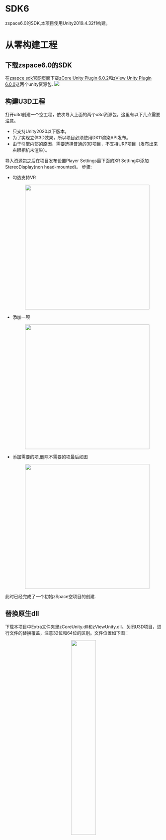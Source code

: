 # SDK6
zspace6.0的SDK,本项目使用Unity2019.4.32f1构建。

# 从零构建工程
## 下载zspace6.0的SDK
在[zsapce sdk官网页面](https://developer.zspace.com/downloads)下载[zCore Unity Plugin 6.0.2](https://cdn.zspace.com/downloads/developer-resources/zCore-6.0.2.unitypackage)和[zView Unity Plugin 6.0.0](https://cdn.zspace.com/downloads/developer-resources/zView-6.0.0.unitypackage)这两个unity资源包.
![](https://user-images.githubusercontent.com/15939998/145576244-dc03240d-0d6c-4e31-b486-590e82ef3a96.png)


## 构建U3D工程
打开u3d创建一个空工程，依次导入上面的两个u3d资源包，这里有以下几点需要注意。

* 只支持Unity2020以下版本。
* 为了实现立体3D效果，所以项目必须使用DX11渲染API发布。
* 由于引擎内部的原因，需要选择普通的3D项目，不支持URP项目（发布出来右眼相机未渲染）。

导入资源包之后在项目发布设置Player Settings最下面的XR Setting中添加StereoDisplay(non head-mounted)。
步骤:
* 勾选支持VR 
    <div align=center><img src="https://user-images.githubusercontent.com/15939998/145576258-13bc0240-dc00-4e5b-9e0a-68ac0a330721.png" width="400"></div>

* 添加一项
    <div align=center><img src="https://user-images.githubusercontent.com/15939998/145576266-e0d55822-181e-419b-a915-8f44bf20f77e.png" width="400"></div>

* 添加需要的项,删除不需要的项最后如图
  <div align=center><img src="https://user-images.githubusercontent.com/15939998/145576266-e0d55822-181e-419b-a915-8f44bf20f77e.png" width="400"></div>

此时已经完成了一个初始zSpace空项目的创建.

## 替换原生dll
下载本项目中Extra文件夹里zCoreUnity.dll和zViewUnity.dll。关闭U3D项目，进行文件的替换覆盖，注意32位和64位的区别。文件位置如下图：
<div align=center><img src="https://user-images.githubusercontent.com/15939998/145577352-fc275711-e82d-4376-b23c-effcf19fd4c1.png" width="40%"></div>
